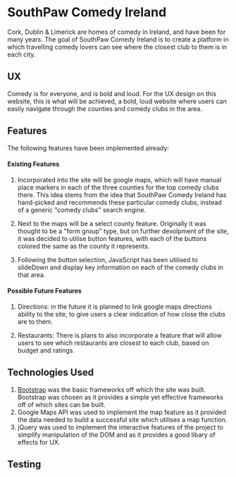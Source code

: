 # SouthPaw Comedy Ireland

Cork, Dublin & Limerick are homes of comedy in Ireland, 
and have been for many years. 
The goal of SouthPaw Comedy Ireland is to create a platform 
in which travelling comedy lovers can see where the closest club
to them is in each city.

## UX

Comedy is for everyone, and is bold and loud. For the UX design on this
website, this is what will be achieved, a bold, loud website where users can easily navigate through the 
counties and comedy clubs in the area.

## Features

The following features have been implemented already:

#### Existing Features

1. Incorporated into the site will be google maps, which will have manual place markers
in each of the three counties for the top comedy clubs there. This idea stems from
the idea that SouthPaw Comedy Ireland has hand-picked and recommends these particular comedy clubs, instead 
of a generic "comedy clubs" search engine.

2. Next to the maps will be a select county feature. Originally it was thought to
be a "form group" type, but on further devolpment of the site, it was decided to utilise
button features, with each of the buttons colored the same as the county it represents.

3. Following the button selection, JavaScript has been utilised to slideDown and
display key information on each of the comedy clubs in that area.

#### Possible Future Features 

1. Directions: in the future it is planned to link google maps directions ability to
the site, to give users a clear indication of how close the clubs are to them.

2. Restaurants: There is plans to also incorporate a feature that will allow users
to see which restaurants are closest to each club, based on budget and ratings.

## Technologies Used

1. <a href="https://getbootstrap.com">Bootstrap</a> was the basic frameworks off which the site was built. Bootstrap was chosen as it provides a simple yet effective frameworks off of which sites can be built.
2. Google Maps API was used to implement the map feature as it provided the data needed to build a successful site which utilises a map function.
3. jQuery was used to implement the
interactive features of the project to simplify manipulation of the DOM and as it provides a good libary of effects for UX.

## Testing

